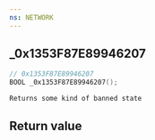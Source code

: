 ```yaml
---
ns: NETWORK
---
```

## _0x1353F87E89946207

```c
// 0x1353F87E89946207
BOOL _0x1353F87E89946207();
```

```
Returns some kind of banned state  
```

## Return value

